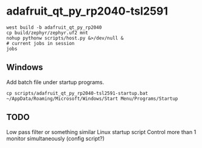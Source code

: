 # adafruit_qt_py_rp2040-tsl2591

```
west build -b adafruit_qt_py_rp2040
cp build/zephyr/zephyr.uf2 mnt
nohup pythonw scripts/host.py &>/dev/null &
# current jobs in session
jobs
```

## Windows
Add batch file under startup programs.
```
cp scripts/adafruit_qt_py_rp2040-tsl2591-startup.bat ~/AppData/Roaming/Microsoft/Windows/Start Menu/Programs/Startup
```

## TODO
Low pass filter or something similar
Linux startup script 
Control more than 1 monitor simultaneously (config script?)

